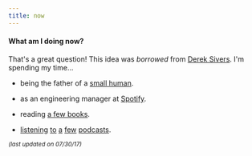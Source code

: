 ```yaml
---
title: now
---
```

#### What am I doing now?

That's a great question! This idea was *borrowed* from [Derek Sivers](https://sivers.org/nowff). I'm spending my time...

* being the father of a [small human](http://lucashokanson.com).

* as an engineering manager at [Spotify](https://www.spotify.com).

* reading [a few books](https://www.goodreads.com/h0ke).

* [listening](http://www.merlinmann.com/roderick) [to](http://www.radiolab.org/) [a](http://www.npr.org/sections/codeswitch/) [few](https://www.wnyc.org/shows/deathsexmoney) [podcasts](http://99percentinvisible.org/).

<small>*(last updated on 07/30/17)*</small>
